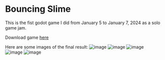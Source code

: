 # Bouncing Slime
This is the fist godot game I did from January 5 to January 7, 2024 as a solo game jam.

Download game [here](https://github.com/MADdantas/bouncing_slime/blob/main/Bouncing%20Slime.exe)

Here are some images of the final result:
![image](https://github.com/MADdantas/bouncing_slime/assets/24358380/e580c367-ecd3-4890-9763-d5e7c05da181)
![image](https://github.com/MADdantas/bouncing_slime/assets/24358380/13aa8fae-26e2-49bf-b9df-6e1a195c66c4)
![image](https://github.com/MADdantas/bouncing_slime/assets/24358380/78237815-ab9c-4b45-a209-66f2c151b311)
![image](https://github.com/MADdantas/bouncing_slime/assets/24358380/0d711ec9-d2b4-43bc-bca1-4d4a7af409ed)
![image](https://github.com/MADdantas/bouncing_slime/assets/24358380/d9f84d8d-63ff-45e2-b1ba-b5780548b837)
